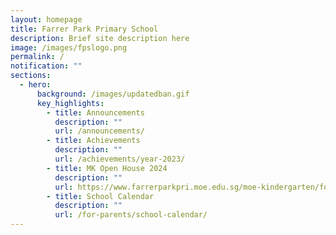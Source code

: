 ```yaml
---
layout: homepage
title: Farrer Park Primary School
description: Brief site description here
image: /images/fpslogo.png
permalink: /
notification: ""
sections:
  - hero:
      background: /images/updatedban.gif
      key_highlights:
        - title: Announcements
          description: ""
          url: /announcements/
        - title: Achievements
          description: ""
          url: /achievements/year-2023/
        - title: MK Open House 2024
          description: ""
          url: https://www.farrerparkpri.moe.edu.sg/moe-kindergarten/for-parents/open-house/
        - title: School Calendar
          description: ""
          url: /for-parents/school-calendar/
---
```

